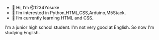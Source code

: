 - 👋 Hi, I’m @1234Yosuke
- 👀 I’m interested in Python,HTML,CSS,Arduino,M5Stack.
- 🌱 I’m currently learning HTML and CSS.

I'm a junior high school student.
I'm not very good at English. So now I'm studying English.
<!---
1234Yosuke/1234Yosuke is a ✨ special ✨ repository because its `README.md` (this file) appears on your GitHub profile.
You can click the Preview link to take a look at your changes.
--->
